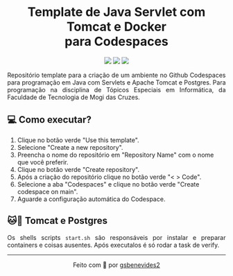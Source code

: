  
<h1 align="center">
Template de Java Servlet com Tomcat e Docker <br/>para Codespaces
</h1>
<p align="center">
<img src="https://img.shields.io/badge/Apache Tomcat-white?style=for-the-badge&logo=apachetomcat&logoColor=black">
<img src="https://img.shields.io/badge/Java-white?style=for-the-badge&logo=&logoColor=white">
<img src="https://img.shields.io/badge/Github Codespaces-white?style=for-the-badge&logo=github&logoColor=black">
</p>
<p align="justify">
Repositório template para a criação de um ambiente no Github Codespaces para programação em Java com Servlets e Apache Tomcat e Postgres. Para programação na disciplina de Tópicos Especiais em Informática, da Faculdade de Tecnologia de Mogi das Cruzes.
</p>
 
<h2>💻 Como executar?</h2>
<ol>
<li>Clique no botão verde "Use this template".</li>
<li>Selecione "Create a new repository".</li>
<li>Preencha o nome do repositório em "Repository Name" com o nome que você preferir.</li>
<li>Clique no botão verde "Create repository".</li>
<li>Após a criação do repositório clique no botão verde "< > Code".</li>
<li>Selecione a aba "Codespaces" e clique no botão verde "Create codespace on main".</li>
<li>Aguarde a configuração automática do Codespace.</li>
</ol>
<h2>🐱🐘 Tomcat e Postgres</h2>
<p align="justify">
Os shells scripts <code>start.sh</code> são responsáveis por instalar e preparar containers e coisas ausentes. Após executalos é só rodar a task de verify.
</p>
<hr>
<p align="center">Feito com 🤍 por <a href="https://gui.dev.br">gsbenevides2</a></p>
